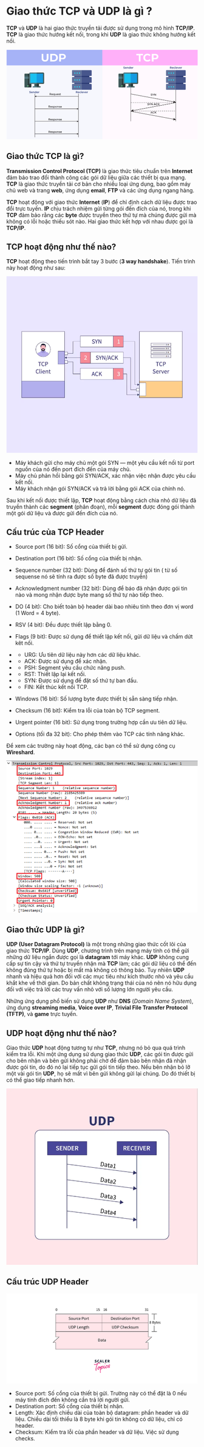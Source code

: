 # Giao thức TCP và UDP là gì ?

**TCP** và **UDP** là hai giao thức truyền tải được sử dụng trong mô hình **TCP/IP**. **TCP** là giao thức hướng kết nối, trong khi **UDP** là giao thức không hướng kết nối.

![TCP vs UDP](/Image/TCP-UDP.png)

## Giao thức TCP là gì?

**Transmission Control Protocol (TCP)** là giao thức tiêu chuẩn trên **Internet** đảm bảo trao đổi thành công các gói dữ liệu giữa các thiết bị qua mạng. **TCP** là giao thức truyền tải cơ bản cho nhiều loại ứng dụng, bao gồm máy chủ web và trang **web**, ứng dụng **email**, **FTP** và các ứng dụng ngang hàng.

**TCP** hoạt động với giao thức **Internet** (**IP**) để chỉ định cách dữ liệu được trao đổi trực tuyến. **IP** chịu trách nhiệm gửi từng gói đến đích của nó, trong khi **TCP** đảm bảo rằng các **byte** được truyền theo thứ tự mà chúng được gửi mà không có lỗi hoặc thiếu sót nào. Hai giao thức kết hợp với nhau được gọi là **TCP/IP**.

## TCP hoạt động như thế nào?

**TCP** hoạt động theo tiến trình bắt tay 3 bước (**3 way handshake**). Tiến trình này hoạt động như sau:

![TCP 3 way handshake](/Image/what-is-tcp-3-way-handshake.png)

- Máy khách gửi cho máy chủ một gói SYN — một yêu cầu kết nối từ port nguồn của nó đến port đích đến của máy chủ.
- Máy chủ phản hồi bằng gói SYN/ACK, xác nhận việc nhận được yêu cầu kết nối.
- Máy khách nhận gói SYN/ACK và trả lời bằng gói ACK của chính nó.

Sau khi kết nối được thiết lập, **TCP** hoạt động bằng cách chia nhỏ dữ liệu đã truyền thành các **segment** (phân đoạn), mỗi **segment** được đóng gói thành một gói dữ liệu và được gửi đến đích của nó.

## Cấu trúc của TCP Header

- Source port (16 bit): Số cổng của thiết bị gửi.
- Destination port (16 bit): Số cổng của thiết bị nhận.
- Sequence number (32 bit): Dùng để đánh số thứ tự gói tin ( từ số sequense nó sẽ tính ra được số byte đã được truyền)
- Acknowledgment number (32 bit): Dùng để báo đã nhận được gói tin nào và mong nhận được byte mang số thứ tự nào tiếp theo.
- DO (4 bit): Cho biết toàn bộ header dài bao nhiêu tính theo đơn vị word (1 Word = 4 byte).
- RSV (4 bit): Đều được thiết lập bằng 0.
- Flags (9 bit): Được sử dụng để thiết lập kết nối, gửi dữ liệu và chấm dứt kêt nối.
- - URG: Ưu tiên dữ liệu này hơn các dữ liệu khác.
- - ACK: Được sử dụng để xác nhận.
- - PSH: Segment yêu cầu chức năng push.
- - RST: Thiết lập lại kết nối.
- - SYN: Được sử dụng để đặt số thứ tự ban đầu.
- - FIN: Kết thúc kết nối TCP.

- Windows (16 bit): Số lượng byte được thiết bị sẵn sàng tiếp nhận.
- Checksum (16 bit): Kiểm tra lỗi của toàn bộ TCP segment.
- Urgent pointer (16 bit): Sử dụng trong trường hợp cần ưu tiên dữ liệu.
- Options (tối đa 32 bit): Cho phép thêm vào TCP các tính năng khác.

Để xem các trường này hoạt động, các bạn có thể sử dụng công cụ **Wireshard**.

![TCP 3 way handshake](/Image/giao-thuc-tcp-la-gi-3.png)

## Giao thức UDP là gì?

**UDP (User Datagram Protocol)** là một trong những giao thức cốt lõi của giao thức **TCP/IP**. Dùng **UDP**, chương trình trên mạng máy tính có thể gửi những dữ liệu ngắn được gọi là **datagram** tới máy khác. **UDP** không cung cấp sự tin cậy và thứ tự truyền nhận mà **TCP** làm; các gói dữ liệu có thể đến không đúng thứ tự hoặc bị mất mà không có thông báo. Tuy nhiên **UDP** nhanh và hiệu quả hơn đối với các mục tiêu như kích thước nhỏ và yêu cầu khắt khe về thời gian. Do bản chất không trạng thái của nó nên nó hữu dụng đối với việc trả lời các truy vấn nhỏ với số lượng lớn người yêu cầu.

Những ứng dụng phổ biến sử dụng **UDP** như **DNS** (*Domain Name System*), ứng dụng **streaming media**, **Voice over IP**, **Trivial File Transfer Protocol (TFTP)**, và **game** trực tuyến.

## UDP hoạt động như thế nào?

Giao thức **UDP** hoạt động tương tự như **TCP**, nhưng nó bỏ qua quá trình kiểm tra lỗi. Khi một ứng dụng sử dụng giao thức **UDP**, các gói tin được gửi cho bên nhận và bên gửi không phải chờ để đảm bảo bên nhận đã nhận được gói tin, do đó nó lại tiếp tục gửi gói tin tiếp theo. Nếu bên nhận bỏ lỡ một vài gói tin **UDP**, họ sẽ mất vì bên gửi không gửi lại chúng. Do đó thiết bị có thể giao tiếp nhanh hơn.

![UDP](/Image/file-transfer-using-udp.png)

## Cấu trúc UDP Header

![UDP Header](/Image/udp-header.png)

- Source port: Số cổng của thiết bị gửi. Trường này có thể đặt là 0 nếu máy tính đích đến không cần trả lời người gửi.
- Destination port: Số cổng của thiết bị nhận.
- Length: Xác định chiều dài của toàn bộ datagram: phần header và dữ liệu. Chiều dài tối thiểu là 8 byte khi gói tin không có dữ liệu, chỉ có header.
- Checksum: Kiểm tra lỗi của phần header và dữ liệu. Việc sử dụng checks.